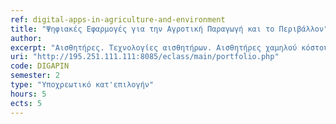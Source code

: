 ```yaml
---
ref: digital-apps-in-agriculture-and-environment
title: "Ψηφιακές Εφαρμογές για την Αγροτική Παραγωγή και το Περιβάλλον"
author: 
excerpt: "Αισθητήρες. Τεχνολογίες αισθητήρων. Αισθητήρες χαμηλού κόστους. Μικρουπολογιστές. Δεδομένα αισθητήρων. Στοχαστικά δεδομένα. Στοχαστικά μοντέλα δεδομένων και Εξέλιξης πληθυσμών. Μοντέλα έξαρσης πληθυσμών. Προσομοίωση στοχαστικών δεδομένων. Πλατφόρμες προσομοίωσης. Lores. Μοντέλα λήψης απόφασης. Εργαλεία λήψης απόφασης. Διαχείριση κρίσης μεταβολής πληθυσμών."
uri: "http://195.251.111.111:8085/eclass/main/portfolio.php"
code: DIGAPIN
semester: 2
type: "Υποχρεωτικό κατ'επιλογήν"
hours: 5
ects: 5
---
```

